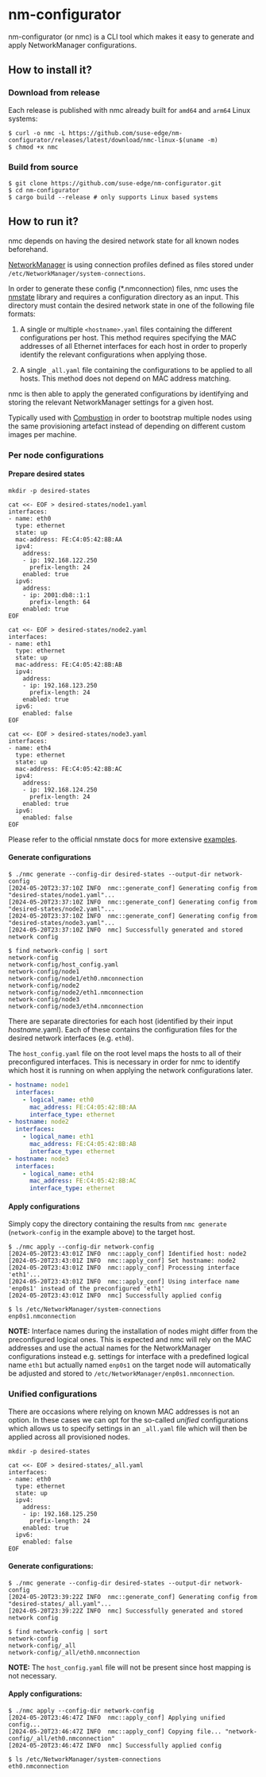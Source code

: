# nm-configurator

nm-configurator (or nmc) is a CLI tool which makes it easy to generate and apply NetworkManager configurations.

## How to install it?

### Download from release

Each release is published with nmc already built for `amd64` and `arm64` Linux systems:

```shell
$ curl -o nmc -L https://github.com/suse-edge/nm-configurator/releases/latest/download/nmc-linux-$(uname -m)
$ chmod +x nmc
```

### Build from source

```shell
$ git clone https://github.com/suse-edge/nm-configurator.git
$ cd nm-configurator
$ cargo build --release # only supports Linux based systems
```

## How to run it?

nmc depends on having the desired network state for all known nodes beforehand.

[NetworkManager](https://documentation.suse.com/sle-micro/5.5/html/SLE-Micro-all/cha-nm-configuration.html)
is using connection profiles defined as files stored under `/etc/NetworkManager/system-connections`.

In order to generate these config (*.nmconnection) files, nmc uses the
[nmstate](https://github.com/nmstate/nmstate) library and requires a configuration directory as an input.
This directory must contain the desired network state in one of the following file formats:

1. A single or multiple `<hostname>.yaml` files containing the different configurations per host.
   This method requires specifying the MAC addresses of all Ethernet interfaces for each host
   in order to properly identify the relevant configurations when applying those.

2. A single `_all.yaml` file containing the configurations to be applied to all hosts.
   This method does not depend on MAC address matching.

nmc is then able to apply the generated configurations by identifying and storing the relevant NetworkManager settings for a given host.

Typically used with [Combustion](https://documentation.suse.com/sle-micro/5.5/single-html/SLE-Micro-deployment/#cha-images-combustion)
in order to bootstrap multiple nodes using the same provisioning artefact instead of depending on different custom images per machine.

### Per node configurations

#### Prepare desired states

```shell
mkdir -p desired-states

cat <<- EOF > desired-states/node1.yaml
interfaces:
- name: eth0
  type: ethernet
  state: up
  mac-address: FE:C4:05:42:8B:AA
  ipv4:
    address:
    - ip: 192.168.122.250
      prefix-length: 24
    enabled: true
  ipv6:
    address:
    - ip: 2001:db8::1:1
      prefix-length: 64
    enabled: true
EOF

cat <<- EOF > desired-states/node2.yaml
interfaces:
- name: eth1
  type: ethernet
  state: up
  mac-address: FE:C4:05:42:8B:AB
  ipv4:
    address:
    - ip: 192.168.123.250
      prefix-length: 24
    enabled: true
  ipv6:
    enabled: false
EOF

cat <<- EOF > desired-states/node3.yaml
interfaces:
- name: eth4
  type: ethernet
  state: up
  mac-address: FE:C4:05:42:8B:AC
  ipv4:
    address:
    - ip: 192.168.124.250
      prefix-length: 24
    enabled: true
  ipv6:
    enabled: false
EOF
```

Please refer to the official nmstate docs for more extensive [examples](https://nmstate.io/examples.html).

#### Generate configurations

```shell
$ ./nmc generate --config-dir desired-states --output-dir network-config
[2024-05-20T23:37:10Z INFO  nmc::generate_conf] Generating config from "desired-states/node1.yaml"...
[2024-05-20T23:37:10Z INFO  nmc::generate_conf] Generating config from "desired-states/node2.yaml"...
[2024-05-20T23:37:10Z INFO  nmc::generate_conf] Generating config from "desired-states/node3.yaml"...
[2024-05-20T23:37:10Z INFO  nmc] Successfully generated and stored network config

$ find network-config | sort
network-config
network-config/host_config.yaml
network-config/node1
network-config/node1/eth0.nmconnection
network-config/node2
network-config/node2/eth1.nmconnection
network-config/node3
network-config/node3/eth4.nmconnection
```

There are separate directories for each host (identified by their input <i>hostname</i>.yaml).
Each of these contains the configuration files for the desired network interfaces (e.g. `eth0`).

The `host_config.yaml` file on the root level maps the hosts to all of their preconfigured interfaces.
This is necessary in order for nmc to identify which host it is running on when applying the network configurations later.

```yaml
- hostname: node1
  interfaces:
    - logical_name: eth0
      mac_address: FE:C4:05:42:8B:AA
      interface_type: ethernet
- hostname: node2
  interfaces:
    - logical_name: eth1
      mac_address: FE:C4:05:42:8B:AB
      interface_type: ethernet
- hostname: node3
  interfaces:
    - logical_name: eth4
      mac_address: FE:C4:05:42:8B:AC
      interface_type: ethernet
```

#### Apply configurations

Simply copy the directory containing the results from `nmc generate` (`network-config` in the example above) to the target host.

```shell
$ ./nmc apply --config-dir network-config
[2024-05-20T23:43:01Z INFO  nmc::apply_conf] Identified host: node2
[2024-05-20T23:43:01Z INFO  nmc::apply_conf] Set hostname: node2
[2024-05-20T23:43:01Z INFO  nmc::apply_conf] Processing interface 'eth1'...
[2024-05-20T23:43:01Z INFO  nmc::apply_conf] Using interface name 'enp0s1' instead of the preconfigured 'eth1'
[2024-05-20T23:43:01Z INFO  nmc] Successfully applied config

$ ls /etc/NetworkManager/system-connections
enp0s1.nmconnection
```

**NOTE:** Interface names during the installation of nodes might differ from the preconfigured logical ones.
This is expected and nmc will rely on the MAC addresses and use the actual names for the NetworkManager
configurations instead e.g. settings for interface with a predefined logical name `eth1` but actually named
`enp0s1` on the target node will automatically be adjusted and stored to `/etc/NetworkManager/enp0s1.nmconnection`.

### Unified configurations

There are occasions where relying on known MAC addresses is not an option.
In these cases we can opt for the so-called _unified_ configurations which allows us
to specify settings in an `_all.yaml` file which will then be applied across all provisioned nodes.

```shell
mkdir -p desired-states

cat <<- EOF > desired-states/_all.yaml
interfaces:
- name: eth0
  type: ethernet
  state: up
  ipv4:
    address:
    - ip: 192.168.125.250
      prefix-length: 24
    enabled: true
  ipv6:
    enabled: false
EOF
```

#### Generate configurations:

```shell
$ ./nmc generate --config-dir desired-states --output-dir network-config
[2024-05-20T23:39:22Z INFO  nmc::generate_conf] Generating config from "desired-states/_all.yaml"...
[2024-05-20T23:39:22Z INFO  nmc] Successfully generated and stored network config

$ find network-config | sort
network-config
network-config/_all
network-config/_all/eth0.nmconnection
```

**NOTE:** The `host_config.yaml` file will not be present since host mapping is not necessary.

#### Apply configurations:

```shell
$ ./nmc apply --config-dir network-config
[2024-05-20T23:46:47Z INFO  nmc::apply_conf] Applying unified config...
[2024-05-20T23:46:47Z INFO  nmc::apply_conf] Copying file... "network-config/_all/eth0.nmconnection"
[2024-05-20T23:46:47Z INFO  nmc] Successfully applied config

$ ls /etc/NetworkManager/system-connections
eth0.nmconnection
```
